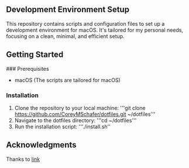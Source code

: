## Development Environment Setup

This repository contains scripts and configuration files to set up a development environment for macOS. It's tailored for my personal needs, focusing on a clean, minimal, and efficient setup.

## Getting Started

### Prerequisites

- macOS (The scripts are tailored for macOS)

### Installation

1. Clone the repository to your local machine:
'''git clone https://github.com/CoreyMSchafer/dotfiles.git ~/dotfiles'''
2. Navigate to the dotfiles directory:
'''cd ~/dotfiles'''
3. Run the installation script:
'''./install.sh''

## Acknowledgments

Thanks to [link](https://github.com/CoreyMSchafer/dotfiles/tree/master)
